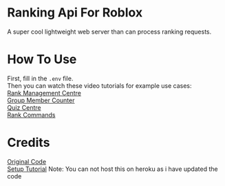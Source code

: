  # Ranking Api For Roblox
 A super cool lightweight web server than can process ranking requests.
 # How To Use
 First, fill in the ``.env`` file. <br />
 Then you can watch these video tutorials for example use cases: <br />
 [Rank Management Centre](https://www.youtube.com/watch?v=w6LOWuLm10o)  <br />
 [Group Member Counter](https://www.youtube.com/watch?v=XE2GcjgRJSw) <br />
 [Quiz Centre](https://www.youtube.com/watch?v=CnaZ3v8rzQk) <br />
 [Rank Commands](https://www.youtube.com/watch?v=o5hEHdA2PSk) <br />
  
 # Credits
 [Original Code](https://github.com/CookieHax/RankingAPI) <br />
 [Setup Tutorial](https://www.youtube.com/watch?v=O7NCB1deKCE) Note: You can not host this on heroku as i have updated the code
